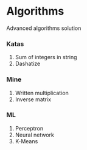 # Algorithms
Advanced algorithms solution

### Katas
1. Sum of integers in string
2. Dashatize

### Mine
1. Written multiplication
2. Inverse matrix

### ML
1. Perceptron 
2. Neural network
3. K-Means
